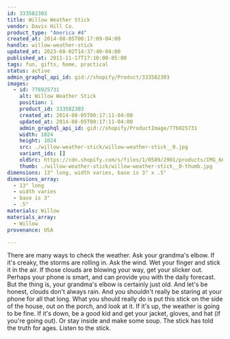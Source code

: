 ```yaml
---
id: 333582303
title: Willow Weather Stick
vendor: Davis Hill Co.
product_type: "America #4"
created_at: 2014-08-05T00:17:09-04:00
handle: willow-weather-stick
updated_at: 2023-08-02T14:37:40-04:00
published_at: 2011-11-17T17:10:00-05:00
tags: fun, gifts, home, practical
status: active
admin_graphql_api_id: gid://shopify/Product/333582303
images:
  - id: 776925731
    alt: Willow Weather Stick
    position: 1
    product_id: 333582303
    created_at: 2014-08-05T00:17:11-04:00
    updated_at: 2014-08-05T00:17:11-04:00
    admin_graphql_api_id: gid://shopify/ProductImage/776925731
    width: 1024
    height: 1024
    src: ./willow-weather-stick/willow-weather-stick__0.jpg
    variant_ids: []
    oldSrc: https://cdn.shopify.com/s/files/1/0589/2901/products/IMG_6651.jpeg?v=1407212231
    thumb: ./willow-weather-stick/willow-weather-stick__0-thumb.jpg
dimensions: 13" long, width varies, base is 3" x .5"
dimensions_array:
  - 13" long
  - width varies
  - base is 3"
  - .5"
materials: Willow
materials_array:
  - Willow
provenance: USA

---
```


There are many ways to check the weather. Ask your grandma's elbow. If it's creaky, the storms are rolling in. Ask the wind. Wet your finger and stick it in the air. If those clouds are blowing your way, get your slicker out. Perhaps your phone is smart, and can provide you with the daily forecast. But the thing is, your grandma's elbow is certainly just old. And let's be honest, clouds don't always rain. And you shouldn't really be staring at your phone for all that long. What you should really do is put this stick on the side of the house, out on the porch, and look at it. If it's up, the weather is going to be fine. If it's down, be a good kid and get your jacket, gloves, and hat (if you're going out). Or stay inside and make some soup. The stick has told the truth for ages. Listen to the stick.